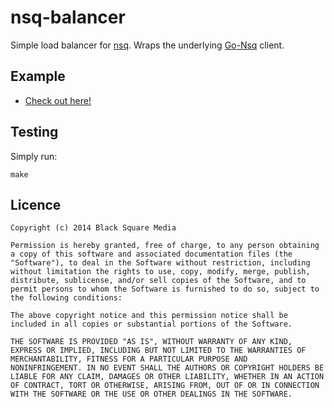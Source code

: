 # nsq-balancer

Simple load balancer for [nsq](http://github.com/nsqio/nsq). Wraps the underlying [Go-Nsq](https://github.com/nsqio/go-nsq) client.

## Example

* [Check out here!](example/main.go)

## Testing

Simply run:

    make

## Licence

    Copyright (c) 2014 Black Square Media

    Permission is hereby granted, free of charge, to any person obtaining
    a copy of this software and associated documentation files (the
    "Software"), to deal in the Software without restriction, including
    without limitation the rights to use, copy, modify, merge, publish,
    distribute, sublicense, and/or sell copies of the Software, and to
    permit persons to whom the Software is furnished to do so, subject to
    the following conditions:

    The above copyright notice and this permission notice shall be
    included in all copies or substantial portions of the Software.

    THE SOFTWARE IS PROVIDED "AS IS", WITHOUT WARRANTY OF ANY KIND,
    EXPRESS OR IMPLIED, INCLUDING BUT NOT LIMITED TO THE WARRANTIES OF
    MERCHANTABILITY, FITNESS FOR A PARTICULAR PURPOSE AND
    NONINFRINGEMENT. IN NO EVENT SHALL THE AUTHORS OR COPYRIGHT HOLDERS BE
    LIABLE FOR ANY CLAIM, DAMAGES OR OTHER LIABILITY, WHETHER IN AN ACTION
    OF CONTRACT, TORT OR OTHERWISE, ARISING FROM, OUT OF OR IN CONNECTION
    WITH THE SOFTWARE OR THE USE OR OTHER DEALINGS IN THE SOFTWARE.

